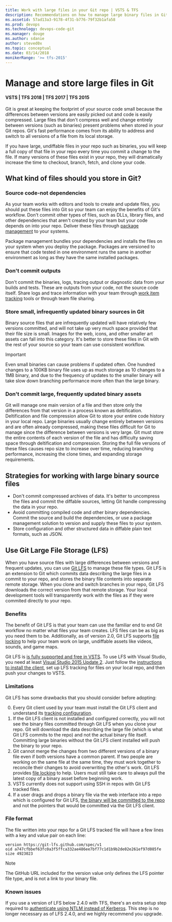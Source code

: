 ```yaml
---
title: Work with large files in your Git repo | VSTS & TFS
description: Recommendations on how to manage large binary files in Git, Visual Studio, and Team Foundation Server.
ms.assetid: 57ad13a3-9178-4f31-b776-79f32b1afa58
ms.prod: devops
ms.technology: devops-code-git 
ms.manager: douge
ms.author: sdanie
author: steved0x
ms.topic: conceptual
ms.date: 03/14/2018
monikerRange: '>= tfs-2015'
---
```



# Manage and store large files in Git

#### VSTS | TFS 2018 | TFS 2017 | TFS 2015

Git is great at keeping the footprint of your source code small because the differences between versions are easily picked out and code is easily compressed. 
Large files that don't compress well and change entirely between versions (such as binaries) present problems when stored in your Git repos. 
Git's fast performance comes from its ability to address and switch to all versions of a file from its local storage.   

If you have large, undiffable files in your repo such as binaries, you will keep a full copy of that file in your repo every time you commit a change to the file.
If many versions of these files exist in your repo, they will dramatically increase the time to checkout, branch, fetch, and clone your code.  

## What kind of files should you store in Git?

### Source code-not dependencies

As your team works with editors and tools to create and update files, you should put these files into Git so your team can enjoy the benefits of Git's workflow.
Don't commit other types of files, such as DLLs, library files, and other dependencies that aren't created by your team but your code depends on into your repo. Deliver these files 
through [package management](../package/overview.md) to your systems. 

Package management bundles your dependencies and installs the files on your system when you deploy the package. 
Packages are versioned to ensure that code tested in one environment runs the same in another environment as long as they have the same installed packages. 

### Don't commit outputs

Don't commit the binaries, logs, tracing output or diagnostic data from your builds and tests. These are outputs from your code, not the source code itself. Share logs and trace information
with your team through [work item tracking](../work/backlogs/add-work-items.md) tools or through team file sharing.

### Store small, infrequently updated binary sources in Git

Binary source files that are infrequently updated will have relatively few versions committed, and will not take up very much space provided that their file size is small.
Images for the web, icons, and other smaller art assets can fall into this category.  It's better to store these files in Git with the rest of your source so your team can use 
consistent workflow. 

> [!IMPORTANT] 
> Even small binaries can cause problems if updated often. One hundred changes to a 100KB binary file uses up as much storage as 10 changes to a 1MB binary, and due to the frequency of updates to the smaller binary will take slow down branching performance more often than the large binary.

### Don't commit large, frequently updated binary assets

Git will manage one main version of a file and then store only the differences from that version in a process known as deltification. 
Deltification and file compression allow Git to store your entire code history in your local repo. 
Large binaries usually change entirely between versions and are often already compressed, making these files difficult for Git to manage since the difference between versions is very large.
Git must store the entire contents of each version of the file and has difficulty saving space through deltification and compression. 
Storing the full file versions of these files causes repo size to increase over time, reducing branching performance, increasing the clone times, and expanding storage requirements.

## Strategies for working with large binary source files

- Don't commit compressed archives of data. It's better to uncompress the files and commit the diffable sources, letting Git handle compressing the data in your repo.
- Avoid committing compiled code and other binary dependencies. Commit the source and build the dependencies, or use a package management solution to version and supply these files 
to your system.
- Store configuration and other structured data in diffable plain text formats, such as JSON.

## Use Git Large File Storage (LFS)

When you have source files with large differences between versions and frequent updates, you can use [Git LFS](https://git-lfs.github.com/) to manage these file types. 
Git LFS is an extension to Git which commits data describing the large files in a commit to your repo, and stores the binary file contents into separate remote storage. 
When you clone and switch branches in your repo, Git LFS downloads the correct version from that remote storage. 
Your local development tools will transparently work with the files as if they were commited directly to your repo.

###  Benefits

The benefit of Git LFS is that your team can use the familiar end to end Git workflow no matter what files your team creates. 
LFS files can be as big as you need them to be.
Additionally, as of version 2.0, Git LFS supports [file locking](https://github.com/git-lfs/git-lfs/wiki/File-Locking) to help your team work on large, undiffable assets like videos, sounds, and game maps.

Git LFS is [is fully supported and free in VSTS](https://blogs.msdn.microsoft.com/visualstudioalm/2015/10/01/announcing-git-lfs-on-all-vso-git-repos/).
To use LFS with Visual Studio, you need at least [Visual Studio 2015 Update 2](https://www.visualstudio.com/en-us/news/vs2015-update2-vs.aspx).
Just follow the [instructions to install the client](https://git-lfs.github.com/), set up LFS tracking for files on your local repo, and then push your changes to VSTS.

### Limitations

Git LFS has some drawbacks that you should consider before adopting:

0. Every Git client used by your team must install the Git LFS client and understand its [tracking configuration](https://github.com/github/git-lfs/tree/master/docs).
0. If the Git LFS client is not installed and configured correctly, you will not see the binary files committed through Git LFS when you clone your repo. 
Git will download the data describing the large file (which is what Git LFS commits to the repo) and not the actual binary file itself. 
Committing large binaries without the Git LFS client installed will push the binary to your repo.
0. Git cannot merge the changes from two different versions of a binary file even if both versions have a common parent.
If two people are working on the same file at the same time, they must work together to reconcile their changes to avoid overwriting the other's work.
Git LFS provides [file locking](https://github.com/git-lfs/git-lfs/wiki/File-Locking) to help.
Users must still take care to always pull the latest copy of a binary asset before beginning work.
0. VSTS currently does not support using SSH in repos with Git LFS tracked files.   
0. If a user drags and drops a binary file via the web interface into a repo which is configured for Git LFS, [the binary will be committed to the repo](https://visualstudio.uservoice.com/forums/330519-visual-studio-team-services/suggestions/34265377-drag-and-drop-lfs-files-into-web-gui) and not the pointers that would be committed via the Git LFS client.

### File format

The file written into your repo for a Git LFS tracked file will have a few lines with a key and value pair on each line:

```
version https://git-lfs.github.com/spec/v1
oid a747cfbbef63fc0a3f5ffca332ae486ee7bf77c1d1b9b2de02e261ef97d085fe
size 4923023
```

> [!NOTE] 
> The GitHub URL included for the version value only defines the LFS pointer file type, and is not a link to your binary file.

### Known issues

If you use a version of LFS below 2.4.0 with TFS, there's an extra setup step required to [authenticate using NTLM instead of Kerberos](lfs-kerberos.md).
This step is no longer necessary as of LFS 2.4.0, and we highly recommend you upgrade.
